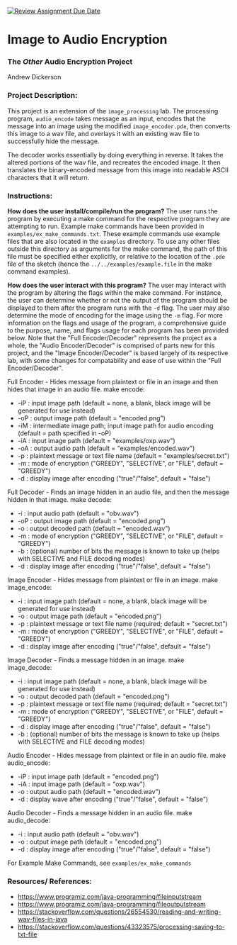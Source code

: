 [![Review Assignment Due Date](https://classroom.github.com/assets/deadline-readme-button-22041afd0340ce965d47ae6ef1cefeee28c7c493a6346c4f15d667ab976d596c.svg)](https://classroom.github.com/a/am3xLbu5)
# Image to Audio Encryption
 
### The *Other* Audio Encryption Project

Andrew Dickerson

### Project Description:

This project is an extension of the `image_processing` lab. The processing program, `audio_encode` takes message as an input, encodes that the message into an image using the modified `image_encoder.pde`, then converts this image to a wav file, and overlays it with an existing wav file to successfully hide the message.

The decoder works essentially by doing everything in reverse. It takes the altered portions of the wav file, and recreates the encoded image. It then translates the binary-encoded message from this image into readable ASCII characters that it will return.

### Instructions:

**How does the user install/compile/run the program?**
The user runs the program by executing a make command for the respective program they are attempting to run.
Example make commands have been provided in `examples/ex_make_commands.txt`.
These example commands use example files that are also located in the `examples` directory.
To use any other files outside this directory as arguments for the make command, the path of this file must be specified either explicitly, or relative to the location of the `.pde` file of the sketch (hence the `../../examples/example.file` in the make command examples).

**How does the user interact with this program?**
The user may interact with the program by altering the flags within the make command.
For instance, the user can determine whether or not the output of the program should be displayed to them after the program runs with the `-d` flag.
The user may also determine the mode of encoding for the image using the `-m` flag.
For more information on the flags and usage of the program, a comprehensive guide to the purpose, name, and flags usage for each program has been provided below.
Note that the "Full Encoder/Decoder" represents the project as a whole, the "Audio Encoder/Decoder" is comprised of parts new for this project, and the "Image Encoder/Decoder" is based largely of its respective lab, with some changes for compatability and ease of use within the "Full Encoder/Decoder".

Full Encoder - Hides message from plaintext or file in an image and then hides that image in an audio file.
make encode:
- -iP : input image path (default = none, a blank, black image will be generated for use instead)
- -oP : output image path (default = "encoded.png")
- -iM : intermediate image path; input image path for audio encoding (default = path specified in -oP)
- -iA : input image path (default = "examples/oxp.wav")
- -oA : output audio path (default = "examples/encoded.wav")
- -p : plaintext message or text file name (default = "examples/secret.txt")
- -m : mode of encryption ("GREEDY", "SELECTIVE", or "FILE", default = "GREEDY")
- -d : display image after encoding ("true"/"false", default = "false")

Full Decoder - Finds an image hidden in an audio file, and then the message hidden in that image.
make decode:
- -i : input audio path (default = "obv.wav")
- -oP : output image path (default = "encoded.png")
- -o : output decoded path (default = "encoded.wav")
- -m : mode of encryption ("GREEDY", "SELECTIVE", or "FILE", default = "GREEDY")
- -b : (optional) number of bits the message is known to take up (helps with SELECTIVE and FILE decoding modes)
- -d : display image after encoding ("true"/"false", default = "false")

Image Encoder - Hides message from plaintext or file in an image.
make image_encode:
- -i : input image path (default = none, a blank, black image will be generated for use instead)
- -o : output image path (default = "encoded.png")
- -p : plaintext message or text file name (required; default = "secret.txt")
- -m : mode of encryption ("GREEDY", "SELECTIVE", or "FILE", default = "GREEDY")
- -d : display image after encoding ("true"/"false", default = "false")

Image Decoder - Finds a message hidden in an image.
make image_decode:
- -i : input image path (default = none, a blank, black image will be generated for use instead)
- -o : output decoded path (default = "encoded.png")
- -p : plaintext message or text file name (required; default = "secret.txt")
- -m : mode of encryption ("GREEDY", "SELECTIVE", or "FILE", default = "GREEDY")
- -d : display image after encoding ("true"/"false", default = "false")
- -b : (optional) number of bits the message is known to take up (helps with SELECTIVE and FILE decoding modes)

Audio Encoder - Hides message from plaintext or file in an audio file.
make audio_encode:
- -iP : input image path (default = "encoded.png")
- -iA : input image path (default = "oxp.wav")
- -o : output audio path (default = "encoded.wav")
- -d : display wave after encoding ("true"/"false", default = "false")

Audio Decoder - Finds a message hidden in an audio file.
make audio_decode:
- -i : input audio path (default = "obv.wav")
- -o : output image path (default = "encoded.png")
- -d : display image after encoding ("true"/"false", default = "false")

For Example Make Commands, see `examples/ex_make_commands`

### Resources/ References:

- https://www.programiz.com/java-programming/fileinputstream
- https://www.programiz.com/java-programming/fileoutputstream
- https://stackoverflow.com/questions/26554530/reading-and-writing-wav-files-in-java
- https://stackoverflow.com/questions/43323575/processing-saving-to-txt-file
